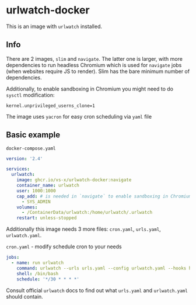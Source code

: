 # urlwatch-docker

This is an image with `urlwatch` installed.

## Info

There are 2 images, `slim` and `navigate`. The latter one is larger, with more dependencies to run headless Chromium which is used for `navigate` jobs (when websites require JS to render). Slim has the bare minimum number of dependencies.

Additionally, to enable sandboxing in Chromium you might need to do `sysctl` modification:

```
kernel.unprivileged_userns_clone=1
```

The image uses `yacron` for easy cron scheduling via `yaml` file

## Basic example

`docker-compose.yaml`

```yaml
version: '2.4'

services:
  urlwatch:
    image: ghcr.io/vs-x/urlwatch-docker:navigate
    container_name: urlwatch
    user: 1000:1000
    cap_add: # is needed in `navigate` to enable sandboxing in Chromium
      - SYS_ADMIN
    volumes:
      - /ContainerData/urlwatch:/home/urlwatch/.urlwatch
    restart: unless-stopped
```

Additionally this image needs 3 more files: `cron.yaml`, `urls.yaml`, `urlwatch.yaml`.

`cron.yaml` - modify schedule cron to your needs

```yaml
jobs:
  - name: run urlwatch
    command: urlwatch --urls urls.yaml --config urlwatch.yaml --hooks hooks.py --cache cache.db
    shell: /bin/bash
    schedule: '*/30 * * * *'
```

Consult official `urlwatch` docs to find out what `urls.yaml` and `urlwatch.yaml` should contain.
